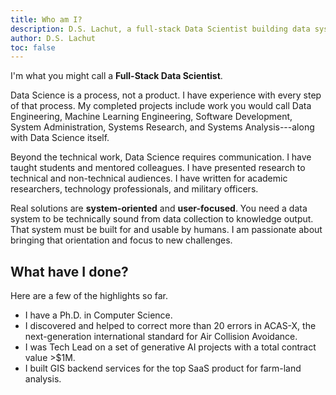 ```yaml
---
title: Who am I?
description: D.S. Lachut, a full-stack Data Scientist building data systems.
author: D.S. Lachut
toc: false
---
```


I'm what you might call a **Full-Stack Data Scientist**.

Data Science is a process, not a product. I have experience with every step of
that process. My completed projects include work you would call Data
Engineering, Machine Learning Engineering, Software Development, System
Administration, Systems Research, and Systems Analysis---along with Data Science
itself.

Beyond the technical work, Data Science requires communication. I have taught
students and mentored colleagues. I have presented research to technical and
non-technical audiences. I have written for academic researchers, technology
professionals, and military officers.

Real solutions are **system-oriented** and **user-focused**. You need a data
system to be technically sound from data collection to knowledge output. That
system must be built for and usable by humans. I am passionate about bringing
that orientation and focus to new challenges.

What have I done?
---

Here are a few of the highlights so far.

- I have a Ph.D. in Computer Science.
- I discovered and helped to correct more than 20 errors in ACAS-X, the
  next-generation international standard for Air Collision Avoidance.
- I was Tech Lead on a set of generative AI projects with a total contract value
  \>$1M.
- I built GIS backend services for the top SaaS product for farm-land analysis.

